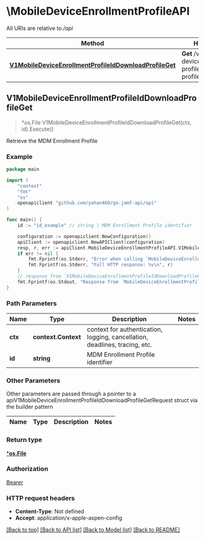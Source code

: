 # \MobileDeviceEnrollmentProfileAPI

All URIs are relative to */api*

Method | HTTP request | Description
------------- | ------------- | -------------
[**V1MobileDeviceEnrollmentProfileIdDownloadProfileGet**](MobileDeviceEnrollmentProfileAPI.md#V1MobileDeviceEnrollmentProfileIdDownloadProfileGet) | **Get** /v1/mobile-device-enrollment-profile/{id}/download-profile | Retrieve the MDM Enrollment Profile 



## V1MobileDeviceEnrollmentProfileIdDownloadProfileGet

> *os.File V1MobileDeviceEnrollmentProfileIdDownloadProfileGet(ctx, id).Execute()

Retrieve the MDM Enrollment Profile 



### Example

```go
package main

import (
	"context"
	"fmt"
	"os"
	openapiclient "github.com/yohan460/go-jamf-api/api"
)

func main() {
	id := "id_example" // string | MDM Enrollment Profile identifier

	configuration := openapiclient.NewConfiguration()
	apiClient := openapiclient.NewAPIClient(configuration)
	resp, r, err := apiClient.MobileDeviceEnrollmentProfileAPI.V1MobileDeviceEnrollmentProfileIdDownloadProfileGet(context.Background(), id).Execute()
	if err != nil {
		fmt.Fprintf(os.Stderr, "Error when calling `MobileDeviceEnrollmentProfileAPI.V1MobileDeviceEnrollmentProfileIdDownloadProfileGet``: %v\n", err)
		fmt.Fprintf(os.Stderr, "Full HTTP response: %v\n", r)
	}
	// response from `V1MobileDeviceEnrollmentProfileIdDownloadProfileGet`: *os.File
	fmt.Fprintf(os.Stdout, "Response from `MobileDeviceEnrollmentProfileAPI.V1MobileDeviceEnrollmentProfileIdDownloadProfileGet`: %v\n", resp)
}
```

### Path Parameters


Name | Type | Description  | Notes
------------- | ------------- | ------------- | -------------
**ctx** | **context.Context** | context for authentication, logging, cancellation, deadlines, tracing, etc.
**id** | **string** | MDM Enrollment Profile identifier | 

### Other Parameters

Other parameters are passed through a pointer to a apiV1MobileDeviceEnrollmentProfileIdDownloadProfileGetRequest struct via the builder pattern


Name | Type | Description  | Notes
------------- | ------------- | ------------- | -------------


### Return type

[***os.File**](*os.File.md)

### Authorization

[Bearer](../README.md#Bearer)

### HTTP request headers

- **Content-Type**: Not defined
- **Accept**: application/x-apple-aspen-config

[[Back to top]](#) [[Back to API list]](../README.md#documentation-for-api-endpoints)
[[Back to Model list]](../README.md#documentation-for-models)
[[Back to README]](../README.md)

